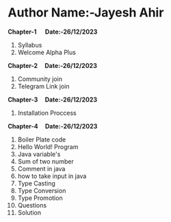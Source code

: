 # Author Name:-Jayesh Ahir
<strong>Chapter-1 &nbsp;&nbsp;&nbsp;&nbsp; Date:-26/12/2023</strong><br>
<ol type="1">
<li>Syllabus</li>
<li>Welcome Alpha Plus</li>
</ol>
<strong>Chapter-2 &nbsp;&nbsp;&nbsp;&nbsp;Date:-26/12/2023</strong><br>
<ol type="1">
<li>Community join</li>
<li>Telegram Link join</li>
</ol>
<strong>Chapter-3 &nbsp;&nbsp;&nbsp;&nbsp;Date:-26/12/2023</strong><br>
<ol type="1">
<li>Installation Proccess</li>
</ol>
<strong>Chapter-4 &nbsp;&nbsp;&nbsp;&nbsp;Date:-26/12/2023</strong><br>
<ol type="1">
<li>Boiler Plate code</li>
<li>Hello World! Program</li>
<li>Java variable's</li>
<li>Sum of two number</li>
<li>Comment in java</li>
<li>how to take input in java</li>
<li>Type Casting</li>
<li>Type Conversion</li>
<li>Type Promotion</li>
<li>Questions</li>
<li>Solution</li>
</ol>
